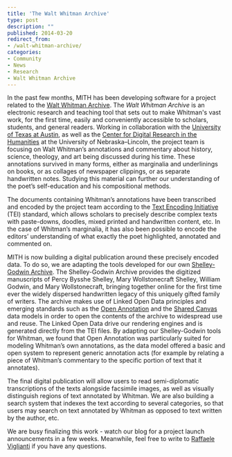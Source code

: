 ```yaml
---
title: 'The Walt Whitman Archive'
type: post
description: ""
published: 2014-03-20
redirect_from: 
- /walt-whitman-archive/
categories:
- Community
- News
- Research
- Walt Whitman Archive
---
```

In the past few months, MITH has been developing software for a project related to the [Walt Whitman Archive](http://www.whitmanarchive.org). The _Walt Whitman Archive_ is an electronic research and teaching tool that sets out to make Whitman's vast work, for the first time, easily and conveniently accessible to scholars, students, and general readers. Working in collaboration with the [University of Texas at Austin](http://www.utexas.edu/cola/depts/english/), as well as the [Center for Digital Research in the Humanities](http://cdrh.unl.edu/) at the University of Nebraska–Lincoln, the project team is focusing on Walt Whitman’s annotations and commentary about history, science, theology, and art being discussed during his time. These annotations survived in many forms, either as marginalia and underlinings on books, or as collages of newspaper clippings, or as separate handwritten notes. Studying this material can further our understanding of the poet’s self-education and his compositional methods.

The documents containing Whitman’s annotations have been transcribed and encoded by the project team according to the [Text Encoding Initiative](http://www.tei-c.org) (TEI) standard, which allows scholars to precisely describe complex texts with paste-downs, doodles, mixed printed and handwritten content, etc. In the case of Whitman’s marginalia, it has also been possible to encode the editors’ understanding of what exactly the poet highlighted, annotated and commented on.

MITH is now building a digital publication around these precisely encoded data. To do so, we are adapting the tools developed for our own [Shelley-Godwin Archive](http://shelleygodwinarchive.org/). The Shelley-Godwin Archive provides the digitized manuscripts of Percy Bysshe Shelley, Mary Wollstonecraft Shelley, William Godwin, and Mary Wollstonecraft, bringing together online for the first time ever the widely dispersed handwritten legacy of this uniquely gifted family of writers. The archive makes use of Linked Open Data principles and emerging standards such as the [Open Annotation](http://www.openannotation.org/) and the [Shared Canvas](http://www.shared-canvas.org/) data models in order to open the contents of the archive to widespread use and reuse. The Linked Open Data drive our rendering engines and is generated directly from the TEI files. By adapting our Shelley-Godwin tools for Whitman, we found that Open Annotation was particularly suited for modeling Whitman’s own annotations, as the data model offered a basic and open system to represent generic annotation acts (for example by relating a piece of Whitman’s commentary to the specific portion of text that it annotates).

The final digital publication will allow users to read semi-diplomatic transcriptions of the texts alongside facsimile images, as well as visually distinguish regions of text annotated by Whitman. We are also building a search system that indexes the text according to several categories, so that users may search on text annotated by Whitman as opposed to text written by the author, etc.

We are busy finalizing this work - watch our blog for a project launch announcements in a few weeks. Meanwhile, feel free to write to [Raffaele Viglianti](http://mith.umd.edu/people/person/raffaele-viglianti/) if you have any questions.

